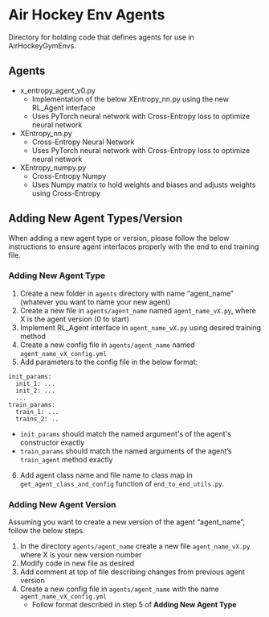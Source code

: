 # Air Hockey Env Agents

Directory for holding code that defines agents for use in AirHockeyGymEnvs.

## Agents

* x_entropy_agent_v0.py
  * Implementation of the below XEntropy_nn.py using the new RL_Agent interface
  * Uses PyTorch neural network with Cross-Entropy loss to optimize neural network
* XEntropy_nn.py
  * Cross-Entropy Neural Network
  * Uses PyTorch neural network with Cross-Entropy loss to optimize neural network
* XEntropy_numpy.py
  * Cross-Entropy Numpy
  * Uses Numpy matrix to hold weights and biases and adjusts weights using Cross-Entropy

## Adding New Agent Types/Version
When adding a new agent type or version, please follow the below instructions to ensure agent interfaces properly with the end to end training file. 
### Adding New Agent Type
1. Create a new folder in `agents` directory with name “agent_name” (whatever you want to name your new agent)
2. Create a new file in `agents/agent_name` named `agent_name_vX.py`, where X is the agent version (0 to start)
3. Implement RL_Agent interface in `agent_name_vX.py` using desired training method
4. Create a new config file in `agents/agent_name` named `agent_name_vX_config.yml`
5. Add parameters to the config file in the below format:
```
init_params:
  init_1: ...
  init_2: ...
  ...
train_params:
  train_1: ...
  trains_2: ..
``` 
  - `init_params` should match the named argument's of the agent's constructor exactly
  - `train_params` should match the named arguments of the agent’s `train_agent` method exactly
6.  Add agent class name and file name to class map in `get_agent_class_and_config` function of `end_to_end_utils.py`.

### Adding New Agent Version
Assuming you want to create a new version of the agent “agent_name”, follow the below steps.
1. In the directory `agents/agent_name` create a new file `agent_name_vX.py` where X is your new version number
2. Modify code in new file as desired
3. Add comment at top of file describing changes from previous agent version
4. Create a new config file in `agents/agent_name` with the name `agent_name_vX_config.yml`
    - Follow format described in step 5 of __Adding New Agent Type__


